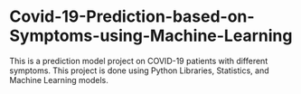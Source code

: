# Covid-19-Prediction-based-on-Symptoms-using-Machine-Learning
This is a prediction model project on COVID-19 patients with different symptoms. This project is done using Python Libraries, Statistics, and Machine Learning models.

